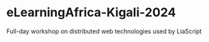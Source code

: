 # eLearningAfrica-Kigali-2024

Full-day workshop on distributed web technologies used by LiaScript

